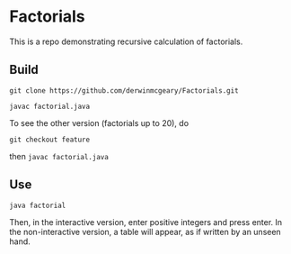 # Factorials

This is a repo demonstrating recursive calculation of factorials.

## Build

`git clone https://github.com/derwinmcgeary/Factorials.git`

`javac factorial.java`

To see the other version (factorials up to 20), do

`git checkout feature`

then `javac factorial.java`

## Use

`java factorial`

Then, in the interactive version, enter positive integers and press enter. In the non-interactive version, a table will appear, as if written by an unseen hand.